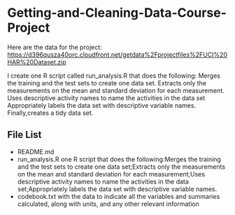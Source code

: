 # Getting-and-Cleaning-Data-Course-Project
Here are the data for the project:
https://d396qusza40orc.cloudfront.net/getdata%2Fprojectfiles%2FUCI%20HAR%20Dataset.zip

I create one R script called run_analysis.R that does the following:
Merges the training and the test sets to create one data set.
Extracts only the measurements on the mean and standard deviation for each measurement.
Uses descriptive activity names to name the activities in the data set
Appropriately labels the data set with descriptive variable names.
Finally,creates a tidy data set.

## File List
* README.md
* run_analysis.R 
 one R script that does the following:Merges the training and the test sets to create one data set;Extracts only the measurements on the mean and standard deviation for each measurement;Uses descriptive activity names to name the activities in the data set;Appropriately labels the data set with descriptive variable names.
* codebook.txt 
 with the data to indicate all the variables and summaries calculated, along with units, and any other relevant information